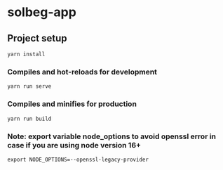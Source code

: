 # solbeg-app

## Project setup
```
yarn install
```

### Compiles and hot-reloads for development
```
yarn run serve
```

### Compiles and minifies for production
```
yarn run build
```

### Note: export variable node_options to avoid openssl error in case if you are using node version 16+
```
export NODE_OPTIONS=--openssl-legacy-provider
```
